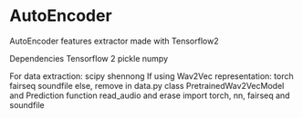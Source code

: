 # AutoEncoder
AutoEncoder features extractor made with Tensorflow2

Dependencies
  Tensorflow 2
  pickle
  numpy
  
For data extraction:
    scipy
    shennong
If using Wav2Vec representation:
    torch
    fairseq
    soundfile
else, 
    remove in data.py class PretrainedWav2VecModel and Prediction function read_audio
    and erase import torch, nn, fairseq and soundfile
